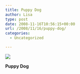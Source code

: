 ```yaml
---
title: Puppy Dog
author: Lisa
type: post
date: 2008-11-16T10:56:15+00:00
url: /2008/11/16/puppy-dog/
categories:
  - Uncategorized

---
```

![][1]

**Puppy Dog**

 [1]: http://data.tumblr.com/xMgN4OQMFgd4a7oiF1vbppNto1_500.jpg